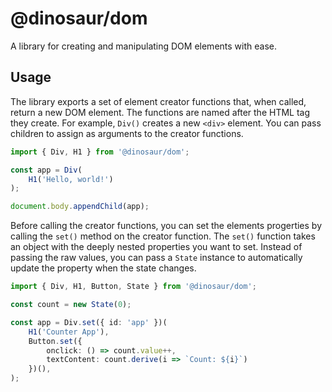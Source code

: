 # @dinosaur/dom

A library for creating and manipulating DOM elements with ease.

## Usage

The library exports a set of element creator functions that, when called, return a new DOM element. The functions are named after the HTML tag they create. For example, `Div()` creates a new `<div>` element. You can pass children to assign as arguments to the creator functions.

```typescript
import { Div, H1 } from '@dinosaur/dom';

const app = Div(
    H1('Hello, world!')
);

document.body.appendChild(app);
```

Before calling the creator functions, you can set the elements progerties by calling the `set()` method on the creator function. The `set()` function takes an object with the deeply nested properties you want to set. Instead of passing the raw values, you can pass a `State` instance to automatically update the property when the state changes.

```typescript
import { Div, H1, Button, State } from '@dinosaur/dom';

const count = new State(0);

const app = Div.set({ id: 'app' })(
    H1('Counter App'),
    Button.set({
        onclick: () => count.value++,
        textContent: count.derive(i => `Count: ${i}`)
    })(),
);